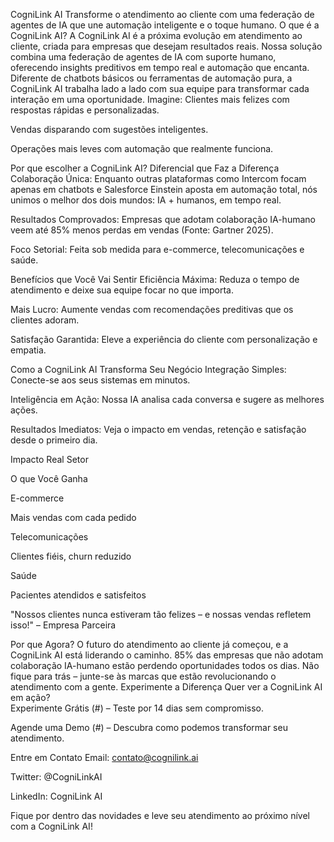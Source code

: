 CogniLink AI
Transforme o atendimento ao cliente com uma federação de agentes de IA que une automação inteligente e o toque humano.
O que é a CogniLink AI?
A CogniLink AI é a próxima evolução em atendimento ao cliente, criada para empresas que desejam resultados reais. Nossa solução combina uma federação de agentes de IA com suporte humano, oferecendo insights preditivos em tempo real e automação que encanta. Diferente de chatbots básicos ou ferramentas de automação pura, a CogniLink AI trabalha lado a lado com sua equipe para transformar cada interação em uma oportunidade.
Imagine:
Clientes mais felizes com respostas rápidas e personalizadas.

Vendas disparando com sugestões inteligentes.

Operações mais leves com automação que realmente funciona.

Por que escolher a CogniLink AI?
Diferencial que Faz a Diferença
Colaboração Única: Enquanto outras plataformas como Intercom focam apenas em chatbots e Salesforce Einstein aposta em automação total, nós unimos o melhor dos dois mundos: IA + humanos, em tempo real.

Resultados Comprovados: Empresas que adotam colaboração IA-humano veem até 85% menos perdas em vendas (Fonte: Gartner 2025).

Foco Setorial: Feita sob medida para e-commerce, telecomunicações e saúde.

Benefícios que Você Vai Sentir
 Eficiência Máxima: Reduza o tempo de atendimento e deixe sua equipe focar no que importa.

 Mais Lucro: Aumente vendas com recomendações preditivas que os clientes adoram.

 Satisfação Garantida: Eleve a experiência do cliente com personalização e empatia.

Como a CogniLink AI Transforma Seu Negócio
Integração Simples: Conecte-se aos seus sistemas em minutos.

Inteligência em Ação: Nossa IA analisa cada conversa e sugere as melhores ações.

Resultados Imediatos: Veja o impacto em vendas, retenção e satisfação desde o primeiro dia.

Impacto Real
Setor

O que Você Ganha

E-commerce

Mais vendas com cada pedido

Telecomunicações

Clientes fiéis, churn reduzido

Saúde

Pacientes atendidos e satisfeitos

"Nossos clientes nunca estiveram tão felizes – e nossas vendas refletem isso!" – Empresa Parceira

Por que Agora?
O futuro do atendimento ao cliente já começou, e a CogniLink AI está liderando o caminho. 85% das empresas que não adotam colaboração IA-humano estão perdendo oportunidades todos os dias. Não fique para trás – junte-se às marcas que estão revolucionando o atendimento com a gente.
Experimente a Diferença
Quer ver a CogniLink AI em ação?  
Experimente Grátis (#) – Teste por 14 dias sem compromisso.  

Agende uma Demo (#) – Descubra como podemos transformar seu atendimento.

Entre em Contato
Email: contato@cognilink.ai  

Twitter: @CogniLinkAI  

LinkedIn: CogniLink AI

Fique por dentro das novidades e leve seu atendimento ao próximo nível com a CogniLink AI!

